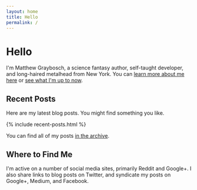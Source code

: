 ```yaml
---
layout: home
title: Hello
permalink: /
---
```

# Hello

I'm Matthew Graybosch, a science fantasy author, self-taught developer, and long-haired metalhead from New York. You can [learn more about me here](/about/) or [see what I'm up to now](/now/).

## Recent Posts

Here are my latest blog posts. You might find something you like.

{% include recent-posts.html %}

You can find all of my posts [in the archive](/blog/).

## Where to Find Me

I'm active on a number of social media sites, primarily Reddit and Google+. I also share links to blog posts on Twitter, and syndicate my posts on Google+, Medium, and Facebook.